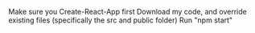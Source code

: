 Make sure you Create-React-App first
Download my code, and override existing files (specifically the src and public folder)
Run "npm start"
